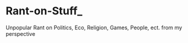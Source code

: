 # Rant-on-Stuff_
Unpopular Rant on Politics, Eco, Religion, Games, People, ect. from my perspective
